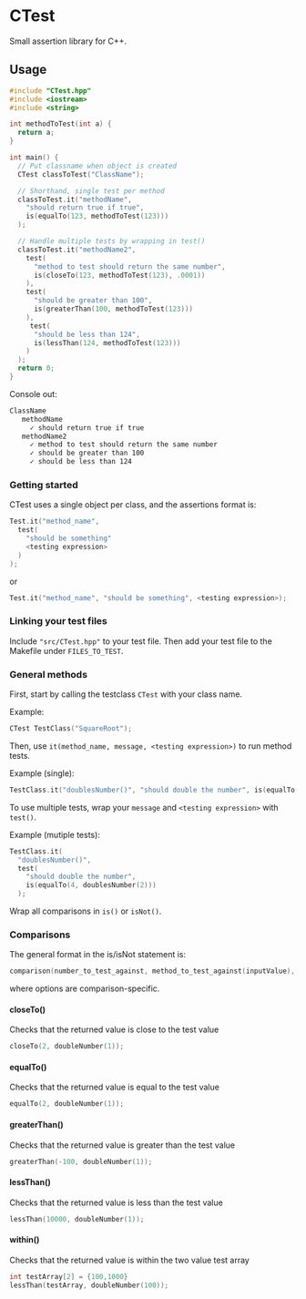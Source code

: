# CTest
Small assertion library for C++.

## Usage

```C++
#include "CTest.hpp"
#include <iostream>
#include <string>

int methodToTest(int a) {
  return a;
}

int main() {
  // Put classname when object is created
  CTest classToTest("ClassName");

  // Shorthand, single test per method
  classToTest.it("methodName", 
    "should return true if true",
    is(equalTo(123, methodToTest(123)))
  );

  // Handle multiple tests by wrapping in test()
  classToTest.it("methodName2", 
    test(
      "method to test should return the same number",
      is(closeTo(123, methodToTest(123), .0001))
    ),
    test(
      "should be greater than 100",
      is(greaterThan(100, methodToTest(123)))
    ),
     test(
      "should be less than 124",
      is(lessThan(124, methodToTest(123)))
    )    
  );  
  return 0;
}
```
Console out:
```sh
ClassName
   methodName
     ✓ should return true if true
   methodName2
     ✓ method to test should return the same number
     ✓ should be greater than 100
     ✓ should be less than 124
```

### Getting started
CTest uses a single object per class, and the assertions format is:
```C++
Test.it("method_name", 
  test( 
    "should be something"
    <testing expression>
  )
);
```
or
```C++
Test.it("method_name", "should be something", <testing expression>);
```
### Linking your test files
Include ```"src/CTest.hpp"``` to your test file.
Then add your test file to the Makefile under ```FILES_TO_TEST```.

### General methods

First, start by calling the testclass ```CTest``` with your class name.

Example:
```C++
CTest TestClass("SquareRoot");
```

Then, use ```it(method_name, message, <testing expression>)``` to run method tests.

Example (single): 
```C++
TestClass.it("doublesNumber()", "should double the number", is(equalTo(4), doublesNumber(2)));
```
To use multiple tests, wrap your ```message``` and ```<testing expression>``` with ```test()```.

Example (mutiple tests): 
```C++
TestClass.it(
  "doublesNumber()", 
  test(
    "should double the number", 
    is(equalTo(4, doublesNumber(2)))
  );
```

Wrap all comparisons in ```is()``` or ```isNot()```.

### Comparisons
The general format in the is/isNot statement is:
```C++
comparison(number_to_test_against, method_to_test_against(inputValue), options);
```
where options are comparison-specific.

#### closeTo()
Checks that the returned value is close to the test value
```C++
closeTo(2, doubleNumber(1));
```

#### equalTo()
Checks that the returned value is equal to the test value
```C++
equalTo(2, doubleNumber(1));
```
#### greaterThan()
Checks that the returned value is greater than the test value
```C++
greaterThan(-100, doubleNumber(1));
```
#### lessThan()
Checks that the returned value is less than the test value
```C++
lessThan(10000, doubleNumber(1));
```
#### within()
Checks that the returned value is within the two value test array
```C++
int testArray[2] = {100,1000}
lessThan(testArray, doubleNumber(100));
```